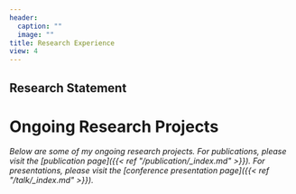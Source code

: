 ```yaml
---
header:
  caption: ""
  image: ""
title: Research Experience
view: 4
---
```


## Research Statement


# Ongoing Research Projects 

*Below are some of my ongoing research projects. For publications, please visit the [publication page]({{< ref "/publication/_index.md" >}}). For presentations, please visit the [conference presentation page]({{< ref "/talk/_index.md" >}}).*